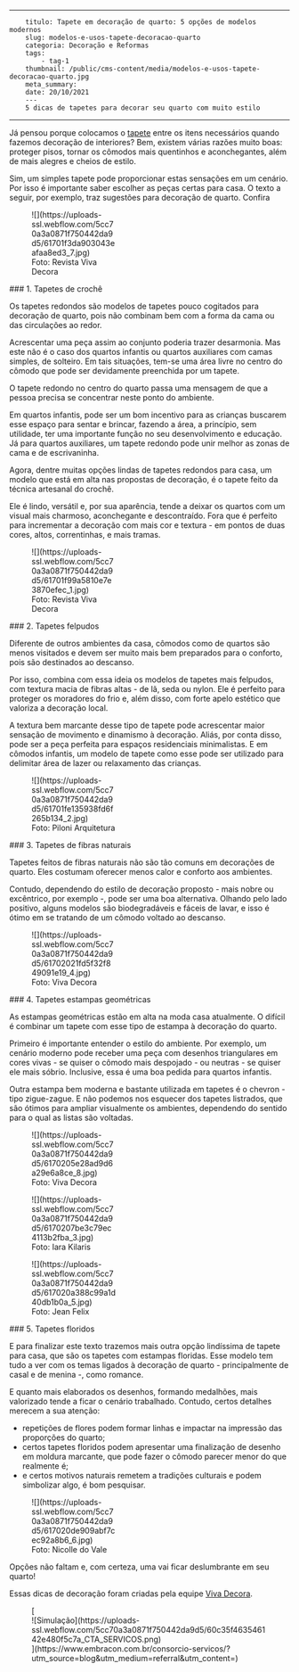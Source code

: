 ---
        titulo: Tapete em decoração de quarto: 5 opções de modelos modernos
        slug: modelos-e-usos-tapete-decoracao-quarto
        categoria: Decoração e Reformas
        tags:
            - tag-1
        thumbnail: /public/cms-content/media/modelos-e-usos-tapete-decoracao-quarto.jpg
        meta_summary: 
        date: 20/10/2021
        ---
        5 dicas de tapetes para decorar seu quarto com muito estilo
-----------------------------------------------------------

Já pensou porque colocamos o [tapete](https://www.vivadecora.com.br/produtos/tapetes) entre os itens necessários quando fazemos decoração de interiores? Bem, existem várias razões muito boas: proteger pisos, tornar os cômodos mais quentinhos e aconchegantes, além de mais alegres e cheios de estilo.

Sim, um simples tapete pode proporcionar estas sensações em um cenário. Por isso é importante saber escolher as peças certas para casa. O texto a seguir, por exemplo, traz sugestões para decoração de quarto. Confira

<figure class="w-richtext-figure-type-image w-richtext-align-center" style="max-width:30%"><div>![](https://uploads-ssl.webflow.com/5cc70a3a0871f750442da9d5/61701f3da903043eafaa8ed3_7.jpg)</div><figcaption>Foto: Revista Viva Decora</figcaption></figure>### 1. Tapetes de crochê

Os tapetes redondos são modelos de tapetes pouco cogitados para decoração de quarto, pois não combinam bem com a forma da cama ou das circulações ao redor.

Acrescentar uma peça assim ao conjunto poderia trazer desarmonia. Mas este não é o caso dos quartos infantis ou quartos auxiliares com camas simples, de solteiro. Em tais situações, tem-se uma área livre no centro do cômodo que pode ser devidamente preenchida por um tapete.

O tapete redondo no centro do quarto passa uma mensagem de que a pessoa precisa se concentrar neste ponto do ambiente.

Em quartos infantis, pode ser um bom incentivo para as crianças buscarem esse espaço para sentar e brincar, fazendo a área, a princípio, sem utilidade, ter uma importante função no seu desenvolvimento e educação. Já para quartos auxiliares, um tapete redondo pode unir melhor as zonas de cama e de escrivaninha.

Agora, dentre muitas opções lindas de tapetes redondos para casa, um modelo que está em alta nas propostas de decoração, é o tapete feito da técnica artesanal do crochê.

Ele é lindo, versátil e, por sua aparência, tende a deixar os quartos com um visual mais charmoso, aconchegante e descontraído. Fora que é perfeito para incrementar a decoração com mais cor e textura - em pontos de duas cores, altos, correntinhas, e mais tramas.

<figure class="w-richtext-figure-type-image w-richtext-align-center" style="max-width:30%"><div>![](https://uploads-ssl.webflow.com/5cc70a3a0871f750442da9d5/61701f99a5810e7e3870efec_1.jpg)</div><figcaption>Foto: Revista Viva Decora</figcaption></figure>### 2. Tapetes felpudos

Diferente de outros ambientes da casa, cômodos como de quartos são menos visitados e devem ser muito mais bem preparados para o conforto, pois são destinados ao descanso.

Por isso, combina com essa ideia os modelos de tapetes mais felpudos, com textura macia de fibras altas - de lã, seda ou nylon. Ele é perfeito para proteger os moradores do frio e, além disso, com forte apelo estético que valoriza a decoração local.

A textura bem marcante desse tipo de tapete pode acrescentar maior sensação de movimento e dinamismo à decoração. Aliás, por conta disso, pode ser a peça perfeita para espaços residenciais minimalistas. E em cômodos infantis, um modelo de tapete como esse pode ser utilizado para delimitar área de lazer ou relaxamento das crianças.

<figure class="w-richtext-figure-type-image w-richtext-align-center" style="max-width:30%"><div>![](https://uploads-ssl.webflow.com/5cc70a3a0871f750442da9d5/61701fe135938fd6f265b134_2.jpg)</div><figcaption>Foto: Piloni Arquitetura</figcaption></figure>### 3. Tapetes de fibras naturais

Tapetes feitos de fibras naturais não são tão comuns em decorações de quarto. Eles costumam oferecer menos calor e conforto aos ambientes.

Contudo, dependendo do estilo de decoração proposto - mais nobre ou excêntrico, por exemplo -, pode ser uma boa alternativa. Olhando pelo lado positivo, alguns modelos são biodegradáveis e fáceis de lavar, e isso é ótimo em se tratando de um cômodo voltado ao descanso.

<figure class="w-richtext-figure-type-image w-richtext-align-center" style="max-width:30%"><div>![](https://uploads-ssl.webflow.com/5cc70a3a0871f750442da9d5/61702021fd5f32f849091e19_4.jpg)</div><figcaption>Foto: Viva Decora</figcaption></figure>### 4. Tapetes estampas geométricas

As estampas geométricas estão em alta na moda casa atualmente. O difícil é combinar um tapete com esse tipo de estampa à decoração do quarto.

Primeiro é importante entender o estilo do ambiente. Por exemplo, um cenário moderno pode receber uma peça com desenhos triangulares em cores vivas - se quiser o cômodo mais despojado - ou neutras - se quiser ele mais sóbrio. Inclusive, essa é uma boa pedida para quartos infantis.

Outra estampa bem moderna e bastante utilizada em tapetes é o chevron - tipo zigue-zague. E não podemos nos esquecer dos tapetes listrados, que são ótimos para ampliar visualmente os ambientes, dependendo do sentido para o qual as listas são voltadas.

<figure class="w-richtext-figure-type-image w-richtext-align-center" style="max-width:30%"><div>![](https://uploads-ssl.webflow.com/5cc70a3a0871f750442da9d5/6170205e28ad9d6a29e6a8ce_8.jpg)</div><figcaption>Foto: Viva Decora</figcaption></figure><figure class="w-richtext-figure-type-image w-richtext-align-center" style="max-width:30%"><div>![](https://uploads-ssl.webflow.com/5cc70a3a0871f750442da9d5/6170207be3c79ec4113b2fba_3.jpg)</div><figcaption>Foto: Iara Kilaris</figcaption></figure><figure class="w-richtext-figure-type-image w-richtext-align-center" style="max-width:30%"><div>![](https://uploads-ssl.webflow.com/5cc70a3a0871f750442da9d5/617020a388c99a1d40db1b0a_5.jpg)</div><figcaption>Foto: Jean Felix</figcaption></figure>### 5. Tapetes floridos

E para finalizar este texto trazemos mais outra opção lindíssima de tapete para casa, que são os tapetes com estampas floridas. Esse modelo tem tudo a ver com os temas ligados à decoração de quarto - principalmente de casal e de menina -, como romance.

E quanto mais elaborados os desenhos, formando medalhões, mais valorizado tende a ficar o cenário trabalhado. Contudo, certos detalhes merecem a sua atenção:

- repetições de flores podem formar linhas e impactar na impressão das proporções do quarto;
- certos tapetes floridos podem apresentar uma finalização de desenho em moldura marcante, que pode fazer o cômodo parecer menor do que realmente é;
- e certos motivos naturais remetem a tradições culturais e podem simbolizar algo, é bom pesquisar.

<figure class="w-richtext-figure-type-image w-richtext-align-center" style="max-width:30%"><div>![](https://uploads-ssl.webflow.com/5cc70a3a0871f750442da9d5/617020de909abf7cec92a8b6_6.jpg)</div><figcaption>Foto: Nicolle do Vale</figcaption></figure>Opções não faltam e, com certeza, uma vai ficar deslumbrante em seu quarto!

Essas dicas de decoração foram criadas pela equipe [Viva Decora](https://www.vivadecora.com.br/).

<figure class="w-richtext-figure-type-image w-richtext-align-center">[<div>![Simulação](https://uploads-ssl.webflow.com/5cc70a3a0871f750442da9d5/60c35f463546142e480f5c7a_CTA_SERVICOS.png)</div>](https://www.embracon.com.br/consorcio-servicos/?utm_source=blog&utm_medium=referral&utm_content=)</figure>
        